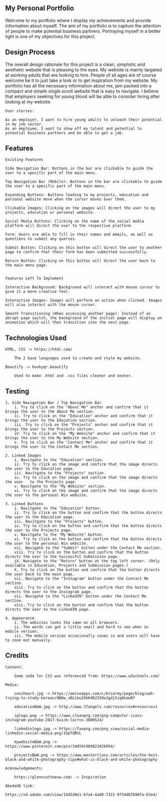 ## My Personal Portfolio

Welcome to my portfolio where I display my achievements and provide information about myself. 
The aim of my portfolio is to capture the attention of people to make potential business partners.
Portraying myself in a better light is one of my objectives for this project.


## Design Process

The overall design rationale for this project is a clean, simplistic and aesthetic website that is
pleasing to the eyes. My website is mainly targeted at working adults that are looking to hire. 
People of all ages are of course welcome be it to just take a look or to get inspiration from my
website. My portfolio has all the necessary information about me, jam packed into a compact and simple
single scroll website that is easy to navigate. I believe that employers seeking for young blood will
be able to consider hiring after looking at my website.

    User stories:

    As an employer, I want to hire young adults to unleash their potential in my job sector.
    As an employee, I want to show off my talent and potential to potential business partners and be able to get a job.

## Features

    Existing Features

    Side Navigation Bar: Buttons in the bar are clickable to guide the user to a specific part of the main menu.

    Top Navigation Bar (Mobile): Buttons in the bar are clickable to guide the user to a specific part of the main menu.

    Expanding Buttons: Buttons leading to my projects, education and personal website move when the cursor moves over them.

    Clickable Images: Clicking on the images will direct the user to my projects, education or personal website.

    Social Media Buttons: Clicking on the name of the social media platform will direct the user to the respective platform.

    Form: Users are able to fill in their names and emails, as well as questions to submit any queries.

    Submit Button: Clicking on this button will direct the user to another page to confirm that their form has been submitted successfully.

    Return Button: Clicking on this button will direct the user back to the main menu page.

    
    Features Left To Implement

    Interactive Background: Background will interact with mouse cursor to give it a more creative feel.

    Interactive Images: Images will perform an action when clicked. Images will also interact with the mouse cursor.

    Smooth Transitioning (When accessing another page): Instead of an abrupt page switch, the background of the initial page will display an animation which will then transition into the next page.


## Technologies Used

    HTML, CSS -> https://html.com/

        The 2 base languages used to create and style my website.

    Beautify -> hookyqr.beautify

        Used to make .html and .css files cleaner and neater.

    

## Testing

    1. Side Navigation Bar / Top Navigation Bar
        i. Try to click on the "About Me" anchor and confirm that it brings the user to the About Me section.
        ii. Try to click on the "Education" anchor and confirm that it brings the user to the Education section.
        iii. Try to click on the "Projects" anchor and confirm that it brings the user to the Projects section.
        iV. Try to click on the "My Website" anchor and confirm that it brings the user to the My Website section.
        v. Try to click on the "Contact Me" anchor and confirm that it brings the user to the Contact Me section.

    2. Linked Images
        i. Navitgate to the "Education" section.
        ii. Try to click on the image and confirm that the image directs the user to the Education page.
        iii. Navitgate to the "Projects" section.
        iv. Try to click on the image and confirm that the image directs the user   to the Projects page.
        v. Navitgate to the "My Website" section.
        vi. Try to click on the image and confirm that the image directs the user to the personal Wix website.

    3. Linked Buttons
        i. Navitgate to the "Education" button.
        ii. Try to click on the button and confirm that the button directs the user to the Education page.
        iii. Navitgate to the "Projects" button.
        iv. Try to click on the button and confirm that the button directs the user to the Projects page.
        v. Navitgate to the "My Website" button.
        vi. Try to click on the button and confirm that the button directs the user to the personal Wix website.
        vii. Navigate to the "Submit" button under the Contact Me section.
        viii. Try to click on the button and confirm that the button directs the user to the Successful Submission page.
        iX. Navigate to the "Return" button at the top left corner. (Only available in Education, Projects and Submission pages.)
        X. Try to click on the button and confirm that the button directs the user back to the main page.
        vii. Navigate to the "Instagram" button under the Contact Me section.
        viii. Try to click on the button and confirm that the button directs the user to the Instagram page.
        vii. Navigate to the "LinkedIN" button under the Contact Me section.
        viii. Try to click on the button and confirm that the button directs the user to the LinkedIN page.

    4. Appearance
        i. The websites looks the same on all browsers.
        ii. The words can get a little small and hard to see when in mobile version.
        iii. The mobile version occasionally zooms in and users will have to zoom out manually.


## Credits


    Content:

        Some code for CSS was referenced from: https://www.w3schools.com/

    Media:

        coniheart.jpg -> https://aminoapps.com/c/btsarmy/page/blog/aah-trying-to-study-korean/8BDw_xBLCmu2XkK4NJ250o2gdj5zq6kawN7

        educationB&W.jpg -> http://www.37angels.com/resources#resources1
        
        iglogo.png -> https://www.cleanpng.com/png-computer-icons-instagram-youtube-2017-buick-lacros-3600524/

        linkedinlogo.jpg -> https://favpng.com/png_view/social-media-linkedin-social-media-png/1bpTdBVL

        mywebsiteB&W.png -> https://www.pinterest.com/pin/349591989823426954/

        projectsB&W.png -> https://www.masterclass.com/articles/the-best-black-and-white-photography-tips#what-is-black-and-white-photography

    Acknowledgements:

        https://glenncatteeuw.com/ -> Inspiration

    AbodeXD link:

    https://xd.adobe.com/view/14d540e1-b7a4-4a08-7321-9f54d87b90fa-62e4/